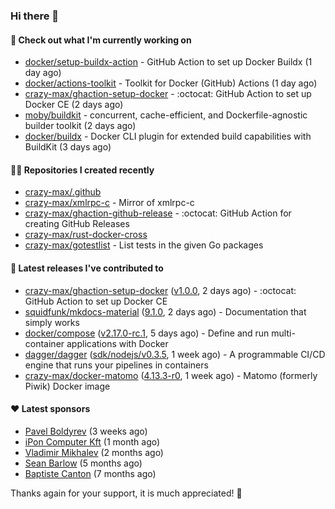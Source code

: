 ### Hi there 👋

#### 👷 Check out what I'm currently working on

- [docker/setup-buildx-action](https://github.com/docker/setup-buildx-action) - GitHub Action to set up Docker Buildx (1 day ago)
- [docker/actions-toolkit](https://github.com/docker/actions-toolkit) - Toolkit for Docker (GitHub) Actions (1 day ago)
- [crazy-max/ghaction-setup-docker](https://github.com/crazy-max/ghaction-setup-docker) - :octocat: GitHub Action to set up Docker CE (2 days ago)
- [moby/buildkit](https://github.com/moby/buildkit) - concurrent, cache-efficient, and Dockerfile-agnostic builder toolkit (2 days ago)
- [docker/buildx](https://github.com/docker/buildx) - Docker CLI plugin for extended build capabilities with BuildKit (3 days ago)

#### 👨‍💻 Repositories I created recently

- [crazy-max/.github](https://github.com/crazy-max/.github)
- [crazy-max/xmlrpc-c](https://github.com/crazy-max/xmlrpc-c) - Mirror of xmlrpc-c
- [crazy-max/ghaction-github-release](https://github.com/crazy-max/ghaction-github-release) - :octocat: GitHub Action for creating GitHub Releases
- [crazy-max/rust-docker-cross](https://github.com/crazy-max/rust-docker-cross)
- [crazy-max/gotestlist](https://github.com/crazy-max/gotestlist) - List tests in the given Go packages

#### 🚀 Latest releases I've contributed to

- [crazy-max/ghaction-setup-docker](https://github.com/crazy-max/ghaction-setup-docker) ([v1.0.0](https://github.com/crazy-max/ghaction-setup-docker/releases/tag/v1.0.0), 2 days ago) - :octocat: GitHub Action to set up Docker CE
- [squidfunk/mkdocs-material](https://github.com/squidfunk/mkdocs-material) ([9.1.0](https://github.com/squidfunk/mkdocs-material/releases/tag/9.1.0), 2 days ago) - Documentation that simply works
- [docker/compose](https://github.com/docker/compose) ([v2.17.0-rc.1](https://github.com/docker/compose/releases/tag/v2.17.0-rc.1), 5 days ago) - Define and run multi-container applications with Docker
- [dagger/dagger](https://github.com/dagger/dagger) ([sdk/nodejs/v0.3.5](https://github.com/dagger/dagger/releases/tag/sdk/nodejs/v0.3.5), 1 week ago) - A programmable CI/CD engine that runs your pipelines in containers
- [crazy-max/docker-matomo](https://github.com/crazy-max/docker-matomo) ([4.13.3-r0](https://github.com/crazy-max/docker-matomo/releases/tag/4.13.3-r0), 1 week ago) - Matomo (formerly Piwik) Docker image

#### ❤️ Latest sponsors
- [Pavel Boldyrev](https://github.com/bpg) (3 weeks ago)
- [iPon Computer Kft](https://github.com/iponcomputer) (1 month ago)
- [Vladimir Mikhalev](https://github.com/heyValdemar) (2 months ago)
- [Sean Barlow](https://github.com/woolrab6) (5 months ago)
- [Baptiste Canton](https://github.com/batmac) (7 months ago)

Thanks again for your support, it is much appreciated! 🙏
